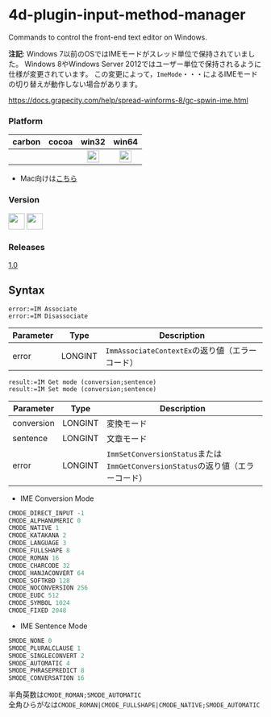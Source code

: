# 4d-plugin-input-method-manager
Commands to control the front-end text editor on Windows.

**注記**: Windows 7以前のOSではIMEモードがスレッド単位で保持されていました。
Windows 8やWindows Server 2012ではユーザー単位で保持されるように仕様が変更されています。
この変更によって，``ImeMode``・・・によるIMEモードの切り替えが動作しない場合があります。

https://docs.grapecity.com/help/spread-winforms-8/gc-spwin-ime.html

### Platform

| carbon | cocoa | win32 | win64 |
|:------:|:-----:|:---------:|:---------:|
|||<img src="https://cloud.githubusercontent.com/assets/1725068/22371562/1b091f0a-e4db-11e6-8458-8653954a7cce.png" width="24" height="24" />|<img src="https://cloud.githubusercontent.com/assets/1725068/22371562/1b091f0a-e4db-11e6-8458-8653954a7cce.png" width="24" height="24" />|

* Mac向けは[こちら](https://github.com/miyako/4d-plugin-text-input-service/)

### Version

<img src="https://cloud.githubusercontent.com/assets/1725068/18940649/21945000-8645-11e6-86ed-4a0f800e5a73.png" width="32" height="32" /> <img src="https://cloud.githubusercontent.com/assets/1725068/18940648/2192ddba-8645-11e6-864d-6d5692d55717.png" width="32" height="32" />

### Releases

[1.0](https://github.com/miyako/4d-plugin-input-method-manager/releases/tag/1.0)

## Syntax

```
error:=IM Associate
error:=IM Disassociate
```

Parameter|Type|Description
------------|------------|----
error|LONGINT|``ImmAssociateContextEx``の返り値（エラーコード）

```
result:=IM Get mode (conversion;sentence)
result:=IM Set mode (conversion;sentence)
```

Parameter|Type|Description
------------|------------|----
conversion|LONGINT|変換モード
sentence|LONGINT|文章モード
error|LONGINT|``ImmSetConversionStatus``または``ImmGetConversionStatus``の返り値（エラーコード）

* IME Conversion Mode

```c
CMODE_DIRECT_INPUT -1
CMODE_ALPHANUMERIC 0
CMODE_NATIVE 1
CMODE_KATAKANA 2
CMODE_LANGUAGE 3
CMODE_FULLSHAPE 8
CMODE_ROMAN 16
CMODE_CHARCODE 32
CMODE_HANJACONVERT 64
CMODE_SOFTKBD 128
CMODE_NOCONVERSION 256
CMODE_EUDC 512
CMODE_SYMBOL 1024
CMODE_FIXED 2048
```

* IME Sentence Mode

```c
SMODE_NONE 0
SMODE_PLURALCLAUSE 1
SMODE_SINGLECONVERT 2
SMODE_AUTOMATIC 4
SMODE_PHRASEPREDICT 8
SMODE_CONVERSATION 16
```

半角英数は``CMODE_ROMAN;SMODE_AUTOMATIC``  
全角ひらがなは``CMODE_ROMAN|CMODE_FULLSHAPE|CMODE_NATIVE;SMODE_AUTOMATIC``
